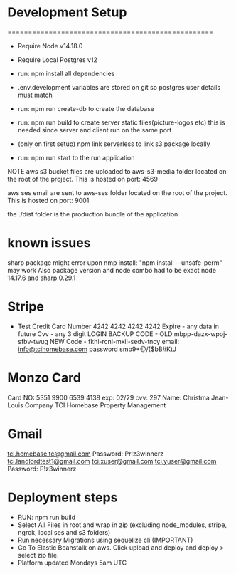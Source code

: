 # Development Setup
==================================================
* Require Node v14.18.0

* Require Local Postgres v12

* run: npm install all dependencies

* .env.development variables are stored on git so postgres user details must match

* run: npm run create-db to create the database

* run: npm run build to create server static files(picture-logos etc) this is needed since server and client run on  the same port

* (only on first setup) npm link serverless to link s3 package locally

* run: npm run start  to the run application

NOTE
aws s3 bucket files are uploaded to aws-s3-media folder located on the root of the project. This is hosted on port: 4569

aws ses email are sent to aws-ses folder located on the root of the project. This is hosted on port: 9001

the ./dist folder is the production bundle of the application

# known issues
sharp package might error upon nmp install:  "npm install --unsafe-perm" may work
Also package version and node combo had to be exact node 14.17.6 and sharp 0.29.1

# Stripe
- Test Credit Card Number
 4242 4242 4242 4242
 Expire - any data in future
 Cvv - any 3 digit
 LOGIN BACKUP CODE - OLD mbpp-dazx-wpoj-sfbv-twug
 NEW Code - fkhi-rcnl-mxil-sedv-tncy
 email: info@tcihomebase.com
 password smb9+@/($bB#KtJ

# Monzo Card
Card NO: 5351 9900 6539 4138
exp: 02/29
cvv: 297
Name: Christma Jean-Louis
Company TCI Homebase Property Management

# Gmail
tci.homebase.tc@gmail.com  Password: Pr!z3winnerz
tci.landlordtest1@gmail.com
tci.xuser@gmail.com
tci.yuser@gmail.com
Password:  P!z3winnerz

# Deployment steps
- RUN: npm run build
- Select All Files in root and wrap in zip (excluding node_modules, stripe, ngrok, local ses and s3 folders)
- Run necessary Migrations using sequelize cli (IMPORTANT)
- Go To Elastic Beanstalk on aws. Click upload and deploy and deploy > select zip file.
- Platform updated Mondays 5am UTC
